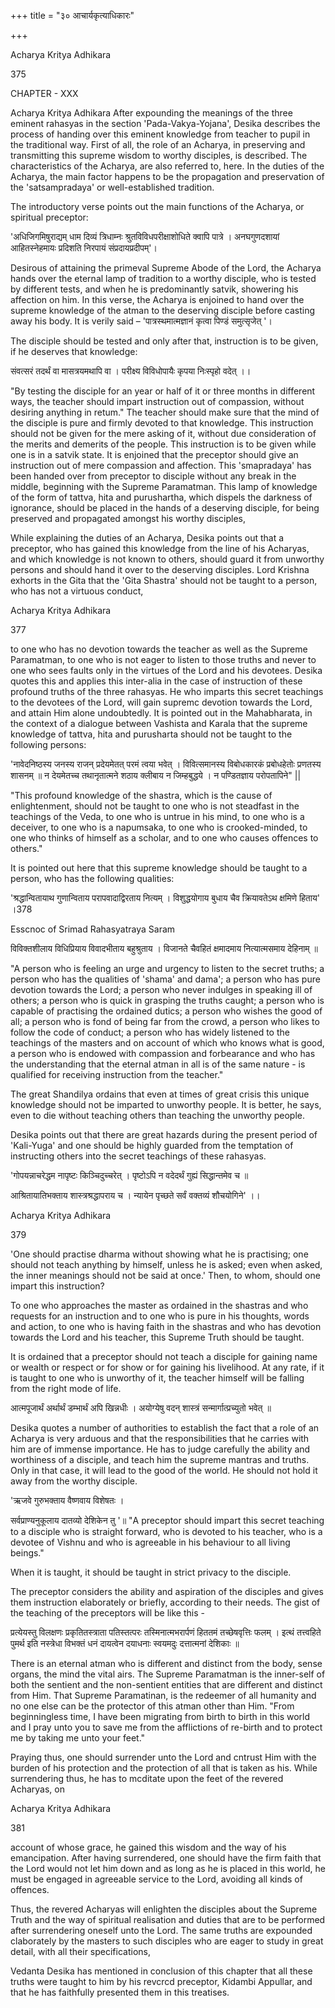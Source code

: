 +++
title = "३० आचार्यकृत्याधिकारः"

+++

Acharya Kritya Adhikara

375

CHAPTER - XXX

Acharya Kritya Adhikara After expounding the meanings of the three eminent rahasyas in the section 'Pada-Vakya-Yojana', Desika describes the process of handing over this eminent knowledge from teacher to pupil in the traditional way. First of all, the role of an Acharya, in preserving and transmitting this supreme wisdom to worthy disciples, is described. The characteristics of the Acharya, are also referred to, here. In the duties of the Acharya, the main factor happens to be the propagation and preservation of the 'satsampradaya' or well-established tradition.

The introductory verse points out the main functions of the Acharya, or spiritual preceptor:

'अधिजिगमिषुराद्यम् धाम दिव्यं त्रिधाम्नः श्रुतविविधपरीक्षाशोधिते क्वापि पात्रे । अनघगुणदशायां आहितस्नेहमायः प्रदिशति निरपायं संप्रदायप्रदीपम्'।

Desirous of attaining the primeval Supreme Abode of the Lord, the Acharya hands over the eternal lamp of tradition to a worthy disciple, who is tested by different tests, and when he is predominantly satvik, showering his affection on him. In this verse, the Acharya is enjoined to hand over the supreme knowledge of the atman to the deserving disciple before casting away his body. It is verily said – 'पात्रस्थमात्मज्ञानं कृत्वा पिण्डं समुत्सृजेत् '।

The disciple should be tested and only after that, instruction is to be given, if he deserves that knowledge:

संवत्सरं तदर्थं वा मासत्रयमथापि वा । परीक्ष्य विविधोपायैः कृपया निःस्पृहो वदेत् ।।

"By testing the disciple for an year or half of it or three months in different ways, the teacher should impart instruction out of compassion, without desiring anything in retum." The teacher should make sure that the mind of the disciple is pure and firmly devoted to that knowledge. This instruction should not be given for the mere asking of it, without due consideration of the merits and demerits of the people. This instruction is to be given while one is in a satvik state. It is enjoined that the preceptor should give an instruction out of mere compassion and affection. This 'smapradaya' has been handed over from preceptor to disciple without any break in the middle, beginning with the Supreme Paramatman. This lamp of knowledge of the form of tattva, hita and purushartha, which dispels the darkness of ignorance, should be placed in the hands of a deserving disciple, for being preserved and propagated amongst his worthy disciples,

While explaining the duties of an Acharya, Desika points out that a preceptor, who has gained this knowledge from the line of his Acharyas, and which knowledge is not known to others, should guard it from unworthy persons and should hand it over to the deserving disciples. Lord Krishna exhorts in the Gita that the 'Gita Shastra' should not be taught to a person, who has not a virtuous conduct,

Acharya Kritya Adhikara

377

to one who has no devotion towards the teacher as well as the Supreme Paramatman, to one who is not eager to listen to those truths and never to one who sees faults only in the virtues of the Lord and his devotees. Desika quotes this and applies this inter-alia in the case of instruction of these profound truths of the three rahasyas. He who imparts this secret teachings to the devotees of the Lord, will gain supremc devotion towards the Lord, and attain Him alone undoubtedly. It is pointed out in the Mahabharata, in the context of a dialogue between Vashista and Karala that the supreme knowledge of tattva, hita and purusharta should not be taught to the following persons:

'नावेदनिष्ठस्य जनस्य राजन् प्रदेयमेतत् परमं त्वया भवेत् । विवित्समानस्य विबोधकारकं प्रबोधहेतोः प्रणतस्य शासनम् ॥ न देयमेतच्च तथानृतात्मने शठाय क्लीबाय न जिम्हबुद्धये । न पण्डितज्ञाय परोपतापिने" ||

"This profound knowledge of the shastra, which is the cause of enlightenment, should not be taught to one who is not steadfast in the teachings of the Veda, to one who is untrue in his mind, to one who is a deceiver, to one who is a napumsaka, to one who is crooked-minded, to one who thinks of himself as a scholar, and to one who causes offences to others."

It is pointed out here that this supreme knowledge should be taught to a person, who has the following qualities:

'श्रद्धान्वितायाथ गुणान्विताय परापवादाद्विरताय नित्यम् । विशुद्धयोगाय बुधाय चैव क्रियावतेऽथ क्षमिणे हिताय' ।378

Esscnoc of Srimad Rahasyatraya Saram

विविक्तशीलाय विधिप्रियाय विवादभीताय बहुश्रुताय । विजानते चैवहितं क्षमादमाय नित्यात्मसमाय देहिनाम् ॥

"A person who is feeling an urge and urgency to listen to the secret truths; a person who has the qualities of 'shama' and dama'; a person who has pure devotion towards the Lord; a person who never indulges in speaking ill of others; a person who is quick in grasping the truths caught; a person who is capable of practising the ordained dutics; a person who wishes the good of all; a person who is fond of being far from the crowd, a person who likes to follow the code of conduct; a person who has widely listened to the teachings of the masters and on account of which who knows what is good, a person who is endowed with compassion and forbearance and who has the understanding that the eternal atman in all is of the same nature - is qualified for receiving instruction from the teacher."

The great Shandilya ordains that even at times of great crisis this unique knowledge should not be imparted to unworthy people. It is better, he says, even to die without teaching others than teaching the unworthy people.

Desika points out that there are great hazards during the present period of 'Kali-Yuga' and one should be highly guarded from the temptation of instructing others into the secret teachings of these rahasyas.

'गोपयन्नाचरेद्धम नापृष्टः किञ्चिदुच्चरेत् । पृष्टोऽपि न वदेदर्थं गुह्यं सिद्धान्तमेव च ॥

आश्रितायातिभक्ताय शास्त्रश्रद्धापराय च । न्यायेन पृच्छते सर्वं वक्तव्यं शौचयोगिने' ।।

Acharya Kritya Adhikara

379

'One should practise dharma without showing what he is practising; one should not teach anything by himself, unless he is asked; even when asked, the inner meanings should not be said at once.' Then, to whom, should one impart this instruction?

To one who approaches the master as ordained in the shastras and who requests for an instruction and to one who is pure in his thoughts, words and action, to one who is having faith in the shastras and who has devotion towards the Lord and his teacher, this Supreme Truth should be taught.

It is ordained that a preceptor should not teach a disciple for gaining name or wealth or respect or for show or for gaining his livelihood. At any rate, if it is taught to one who is unworthy of it, the teacher himself will be falling from the right mode of life.

आत्मपूजार्थं अर्थार्थं डम्भार्थं अपि खिन्नधीः । अयोग्येषु वदन् शास्त्रं सन्मार्गात्प्रच्युतो भवेत् ॥

Desika quotes a number of authorities to establish the fact that a role of an Acharya is very arduous and that the responsibilities that he carries with him are of immense importance. He has to judge carefully the ability and worthiness of a disciple, and teach him the supreme mantras and truths. Only in that case, it will lead to the good of the world. He should not hold it away from the worthy disciple.

'ऋजवे गुरुभक्ताय वैष्णवाय विशेषतः ।

सर्वप्राण्यनुकूलाय दातव्यो देशिकेन तु '॥ "A preceptor should impart this secret teaching to a disciple who is straight forward, who is devoted to his teacher, who is a devotee of Vishnu and who is agreeable in his behaviour to all living beings."

When it is taught, it should be taught in strict privacy to the disciple.

The preceptor considers the ability and aspiration of the disciples and gives them instruction elaborately or briefly, according to their needs. The gist of the teaching of the preceptors will be like this -

प्रत्येयस्तु विलक्षणः प्रकृतितस्त्राता पतिस्तत्परः तस्मिनात्मभरार्पणं हिततमं तच्छेषवृत्तिः फलम् । इत्थं तत्त्वहिते पुमर्थ इति नस्त्रेधा विभक्तं धनं दायत्वेन दयाधनाः स्वयमदुः दत्तात्मनां देशिकाः ॥

There is an eternal atman who is different and distinct from the body, sense organs, the mind the vital airs. The Supreme Paramatman is the inner-self of both the sentient and the non-sentient entities that are different and distinct from Him. That Supreme Paramatinan, is the redeemer of all humanity and no one else can be the protector of this atman other than Him. "From beginningless time, I have been migrating from birth to birth in this world and I pray unto you to save me from the afflictions of re-birth and to protect me by taking me unto your feet."

Praying thus, one should surrender unto the Lord and cntrust Him with the burden of his protection and the protection of all that is taken as his. While surrendering thus, he has to mcditate upon the feet of the revered Acharyas, on

Acharya Kritya Adhikara

381

account of whose grace, he gained this wisdom and the way of his emancipation. After having surrendered, one should have the firm faith that the Lord would not let him down and as long as he is placed in this world, he must be engaged in agreeable service to the Lord, avoiding all kinds of offences.

Thus, the revered Acharyas will enlighten the disciples about the Supreme Truth and the way of spiritual realisation and duties that are to be performed after surrendering oneself unto the Lord. The same truths are expounded claborately by the masters to such disciples who are eager to study in great detail, with all their specifications,

Vedanta Desika has mentioned in conclusion of this chapter that all these truths were taught to him by his revcrcd preceptor, Kidambi Appullar, and that he has faithfully presented them in this treatises.
